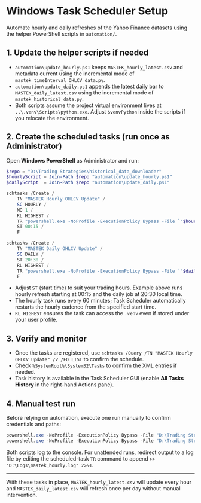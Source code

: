 # Windows Task Scheduler Setup

Automate hourly and daily refreshes of the Yahoo Finance datasets using the helper PowerShell scripts in `automation/`.

## 1. Update the helper scripts if needed
- `automation\update_hourly.ps1` keeps `MASTEK_hourly_latest.csv` and metadata current using the incremental mode of `mastek_timeInterval_OHLCV_data.py`.
- `automation\update_daily.ps1` appends the latest daily bar to `MASTEK_daily_latest.csv` using the incremental mode of `mastek_historical_data.py`.
- Both scripts assume the project virtual environment lives at `..\.venv\Scripts\python.exe`. Adjust `$venvPython` inside the scripts if you relocate the environment.

## 2. Create the scheduled tasks (run once as Administrator)
Open **Windows PowerShell** as Administrator and run:

```powershell
$repo = "D:\Trading Strategies\historical_data_downloader"
$hourlyScript = Join-Path $repo "automation\update_hourly.ps1"
$dailyScript  = Join-Path $repo "automation\update_daily.ps1"

schtasks /Create /
    TN "MASTEK Hourly OHLCV Update" /
    SC HOURLY /
    MO 1 /
    RL HIGHEST /
    TR "powershell.exe -NoProfile -ExecutionPolicy Bypass -File `"$hourlyScript`"" /
    ST 00:15 /
    F

schtasks /Create /
    TN "MASTEK Daily OHLCV Update" /
    SC DAILY /
    ST 20:30 /
    RL HIGHEST /
    TR "powershell.exe -NoProfile -ExecutionPolicy Bypass -File `"$dailyScript`"" /
    F
```

- Adjust `ST` (start time) to suit your trading hours. Example above runs hourly refresh starting at 00:15 and the daily job at 20:30 local time.
- The hourly task runs every 60 minutes; Task Scheduler automatically restarts the hourly cadence from the specified start time.
- `RL HIGHEST` ensures the task can access the `.venv` even if stored under your user profile.

## 3. Verify and monitor
- Once the tasks are registered, use `schtasks /Query /TN "MASTEK Hourly OHLCV Update" /V /FO LIST` to confirm the schedule.
- Check `%SystemRoot%\System32\Tasks` to confirm the XML entries if needed.
- Task history is available in the Task Scheduler GUI (enable **All Tasks History** in the right-hand Actions pane).

## 4. Manual test run
Before relying on automation, execute one run manually to confirm credentials and paths:

```powershell
powershell.exe -NoProfile -ExecutionPolicy Bypass -File "D:\Trading Strategies\historical_data_downloader\automation\update_hourly.ps1"
powershell.exe -NoProfile -ExecutionPolicy Bypass -File "D:\Trading Strategies\historical_data_downloader\automation\update_daily.ps1"
```

Both scripts log to the console. For unattended runs, redirect output to a log file by editing the scheduled-task `TR` command to append `>> "D:\Logs\mastek_hourly.log" 2>&1`.

---

With these tasks in place, `MASTEK_hourly_latest.csv` will update every hour and `MASTEK_daily_latest.csv` will refresh once per day without manual intervention.
